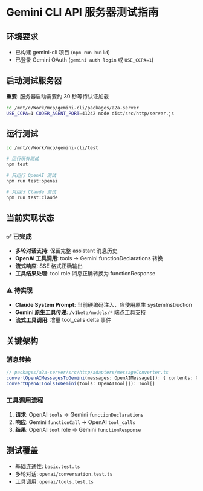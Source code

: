 # Gemini CLI API 服务器测试指南

## 环境要求
- 已构建 gemini-cli 项目 (`npm run build`)
- 已登录 Gemini OAuth (`gemini auth login` 或 `USE_CCPA=1`)

## 启动测试服务器

**重要**: 服务器启动需要约 30 秒等待认证加载

```bash
cd /mnt/c/Work/mcp/gemini-cli/packages/a2a-server
USE_CCPA=1 CODER_AGENT_PORT=41242 node dist/src/http/server.js
```

## 运行测试

```bash
cd /mnt/c/Work/mcp/gemini-cli/test

# 运行所有测试
npm test

# 只运行 OpenAI 测试
npm run test:openai

# 只运行 Claude 测试
npm run test:claude
```

## 当前实现状态

### ✅ 已完成
- **多轮对话支持**: 保留完整 assistant 消息历史
- **OpenAI 工具调用**: tools → Gemini functionDeclarations 转换
- **流式响应**: SSE 格式正确输出
- **工具结果处理**: tool role 消息正确转换为 functionResponse

### ⚠️ 待实现
- **Claude System Prompt**: 当前硬编码注入，应使用原生 systemInstruction
- **Gemini 原生工具传递**: `/v1beta/models/*` 端点工具支持
- **流式工具调用**: 增量 tool_calls delta 事件

## 关键架构

### 消息转换
```typescript
// packages/a2a-server/src/http/adapters/messageConverter.ts
convertOpenAIMessagesToGemini(messages: OpenAIMessage[]): { contents: Content[] }
convertOpenAIToolsToGemini(tools: OpenAITool[]): Tool[]
```

### 工具调用流程
1. **请求**: OpenAI `tools` → Gemini `functionDeclarations`
2. **响应**: Gemini `functionCall` → OpenAI `tool_calls`
3. **结果**: OpenAI `tool` role → Gemini `functionResponse`

## 测试覆盖
- 基础连通性: `basic.test.ts`
- 多轮对话: `openai/conversation.test.ts`
- 工具调用: `openai/tools.test.ts`
